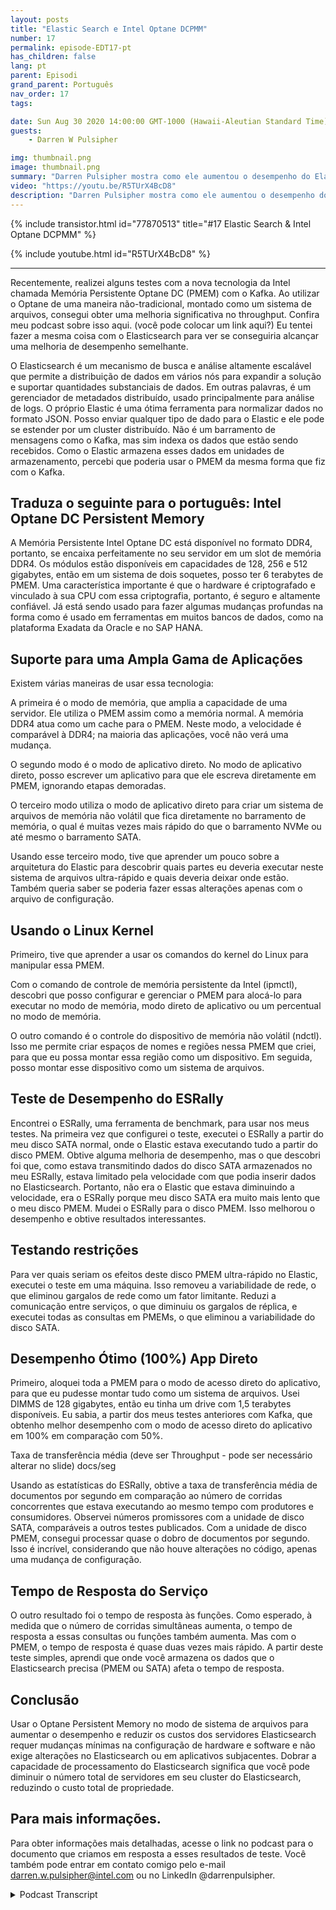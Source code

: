 ```yaml
---
layout: posts
title: "Elastic Search e Intel Optane DCPMM"
number: 17
permalink: episode-EDT17-pt
has_children: false
lang: pt
parent: Episodi
grand_parent: Português
nav_order: 17
tags:

date: Sun Aug 30 2020 14:00:00 GMT-1000 (Hawaii-Aleutian Standard Time)
guests:
    - Darren W Pulsipher

img: thumbnail.png
image: thumbnail.png
summary: "Darren Pulsipher mostra como ele aumentou o desempenho do Elasticsearch usando a Memória Persistente Optane da Intel no modo 100 por cento de aplicação direta. Seus testes mostram um aumento incrível de desempenho de 2x. Ao duplicar a capacidade de throughput, você pode diminuir significativamente o número de servidores em seu cluster Elasticsearch."
video: "https://youtu.be/R5TUrX4BcD8"
description: "Darren Pulsipher mostra como ele aumentou o desempenho do Elasticsearch usando a Memória Persistente Optane da Intel no modo 100 por cento de aplicação direta. Seus testes mostram um aumento incrível de desempenho de 2x. Ao duplicar a capacidade de throughput, você pode diminuir significativamente o número de servidores em seu cluster Elasticsearch."
---
```


<div>
{% include transistor.html id="77870513" title="#17 Elastic Search & Intel Optane DCPMM" %}

{% include youtube.html id="R5TUrX4BcD8" %}
</div>

---

Recentemente, realizei alguns testes com a nova tecnologia da Intel chamada Memória Persistente Optane DC (PMEM) com o Kafka. Ao utilizar o Optane de uma maneira não-tradicional, montado como um sistema de arquivos, consegui obter uma melhoria significativa no throughput. Confira meu podcast sobre isso aqui. (você pode colocar um link aqui?) Eu tentei fazer a mesma coisa com o Elasticsearch para ver se conseguiria alcançar uma melhoria de desempenho semelhante.

O Elasticsearch é um mecanismo de busca e análise altamente escalável que permite a distribuição de dados em vários nós para expandir a solução e suportar quantidades substanciais de dados. Em outras palavras, é um gerenciador de metadados distribuído, usado principalmente para análise de logs. O próprio Elastic é uma ótima ferramenta para normalizar dados no formato JSON. Posso enviar qualquer tipo de dado para o Elastic e ele pode se estender por um cluster distribuído. Não é um barramento de mensagens como o Kafka, mas sim indexa os dados que estão sendo recebidos. Como o Elastic armazena esses dados em unidades de armazenamento, percebi que poderia usar o PMEM da mesma forma que fiz com o Kafka.

## Traduza o seguinte para o português: Intel Optane DC Persistent Memory

A Memória Persistente Intel Optane DC está disponível no formato DDR4, portanto, se encaixa perfeitamente no seu servidor em um slot de memória DDR4. Os módulos estão disponíveis em capacidades de 128, 256 e 512 gigabytes, então em um sistema de dois soquetes, posso ter 6 terabytes de PMEM. Uma característica importante é que o hardware é criptografado e vinculado à sua CPU com essa criptografia, portanto, é seguro e altamente confiável. Já está sendo usado para fazer algumas mudanças profundas na forma como é usado em ferramentas em muitos bancos de dados, como na plataforma Exadata da Oracle e no SAP HANA.

## Suporte para uma Ampla Gama de Aplicações

Existem várias maneiras de usar essa tecnologia:

A primeira é o modo de memória, que amplia a capacidade de uma servidor. Ele utiliza o PMEM assim como a memória normal. A memória DDR4 atua como um cache para o PMEM. Neste modo, a velocidade é comparável à DDR4; na maioria das aplicações, você não verá uma mudança.

O segundo modo é o modo de aplicativo direto. No modo de aplicativo direto, posso escrever um aplicativo para que ele escreva diretamente em PMEM, ignorando etapas demoradas.

O terceiro modo utiliza o modo de aplicativo direto para criar um sistema de arquivos de memória não volátil que fica diretamente no barramento de memória, o qual é muitas vezes mais rápido do que o barramento NVMe ou até mesmo o barramento SATA.

Usando esse terceiro modo, tive que aprender um pouco sobre a arquitetura do Elastic para descobrir quais partes eu deveria executar neste sistema de arquivos ultra-rápido e quais deveria deixar onde estão. Também queria saber se poderia fazer essas alterações apenas com o arquivo de configuração.

## Usando o Linux Kernel

Primeiro, tive que aprender a usar os comandos do kernel do Linux para manipular essa PMEM.

Com o comando de controle de memória persistente da Intel (ipmctl), descobri que posso configurar e gerenciar o PMEM para alocá-lo para executar no modo de memória, modo direto de aplicativo ou um percentual no modo de memória.

O outro comando é o controle do dispositivo de memória não volátil (ndctl). Isso me permite criar espaços de nomes e regiões nessa PMEM que criei, para que eu possa montar essa região como um dispositivo. Em seguida, posso montar esse dispositivo como um sistema de arquivos.

## Teste de Desempenho do ESRally

Encontrei o ESRally, uma ferramenta de benchmark, para usar nos meus testes. Na primeira vez que configurei o teste, executei o ESRally a partir do meu disco SATA normal, onde o Elastic estava executando tudo a partir do disco PMEM. Obtive alguma melhoria de desempenho, mas o que descobri foi que, como estava transmitindo dados do disco SATA armazenados no meu ESRally, estava limitado pela velocidade com que podia inserir dados no Elasticsearch. Portanto, não era o Elastic que estava diminuindo a velocidade, era o ESRally porque meu disco SATA era muito mais lento que o meu disco PMEM. Mudei o ESRally para o disco PMEM. Isso melhorou o desempenho e obtive resultados interessantes.

## Testando restrições

Para ver quais seriam os efeitos deste disco PMEM ultra-rápido no Elastic, executei o teste em uma máquina. Isso removeu a variabilidade de rede, o que eliminou gargalos de rede como um fator limitante. Reduzi a comunicação entre serviços, o que diminuiu os gargalos de réplica, e executei todas as consultas em PMEMs, o que eliminou a variabilidade do disco SATA.

## Desempenho Ótimo (100%) App Direto

Primeiro, aloquei toda a PMEM para o modo de acesso direto do aplicativo, para que eu pudesse montar tudo como um sistema de arquivos. Usei DIMMS de 128 gigabytes, então eu tinha um drive com 1,5 terabytes disponíveis. Eu sabia, a partir dos meus testes anteriores com Kafka, que obtenho melhor desempenho com o modo de acesso direto do aplicativo em 100% em comparação com 50%.

Taxa de transferência média (deve ser Throughput - pode ser necessário alterar no slide) docs/seg

Usando as estatísticas do ESRally, obtive a taxa de transferência média de documentos por segundo em comparação ao número de corridas concorrentes que estava executando ao mesmo tempo com produtores e consumidores. Observei números promissores com a unidade de disco SATA, comparáveis a outros testes publicados. Com a unidade de disco PMEM, consegui processar quase o dobro de documentos por segundo. Isso é incrível, considerando que não houve alterações no código, apenas uma mudança de configuração.

## Tempo de Resposta do Serviço

O outro resultado foi o tempo de resposta às funções. Como esperado, à medida que o número de corridas simultâneas aumenta, o tempo de resposta a essas consultas ou funções também aumenta. Mas com o PMEM, o tempo de resposta é quase duas vezes mais rápido. A partir deste teste simples, aprendi que onde você armazena os dados que o Elasticsearch precisa (PMEM ou SATA) afeta o tempo de resposta.

## Conclusão

Usar o Optane Persistent Memory no modo de sistema de arquivos para aumentar o desempenho e reduzir os custos dos servidores Elasticsearch requer mudanças mínimas na configuração de hardware e software e não exige alterações no Elasticsearch ou em aplicativos subjacentes. Dobrar a capacidade de processamento do Elasticsearch significa que você pode diminuir o número total de servidores em seu cluster do Elasticsearch, reduzindo o custo total de propriedade.

## Para mais informações.

Para obter informações mais detalhadas, acesse o link no podcast para o documento que criamos em resposta a esses resultados de teste. Você também pode entrar em contato comigo pelo e-mail darren.w.pulsipher@intel.com ou no LinkedIn @darrenpulsipher.



<details>
<summary> Podcast Transcript </summary>

<p></p>

</details>
